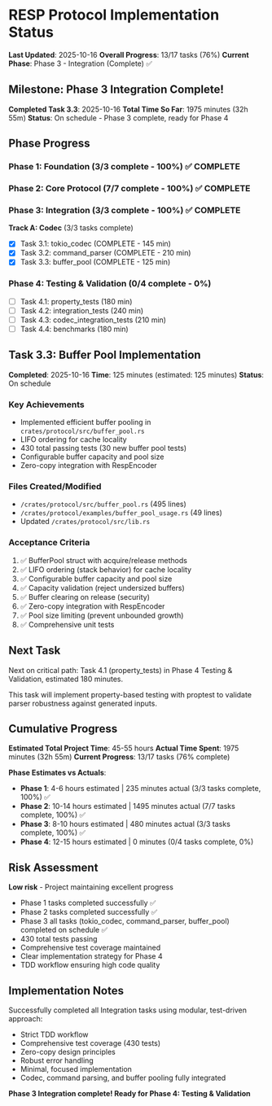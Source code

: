 # RESP Protocol Implementation Status

**Last Updated**: 2025-10-16
**Overall Progress**: 13/17 tasks (76%)
**Current Phase**: Phase 3 - Integration (Complete) ✅

## Milestone: Phase 3 Integration Complete!

**Completed Task 3.3**: 2025-10-16
**Total Time So Far**: 1975 minutes (32h 55m)
**Status**: On schedule - Phase 3 complete, ready for Phase 4

## Phase Progress

### Phase 1: Foundation (3/3 complete - 100%) ✅ COMPLETE

### Phase 2: Core Protocol (7/7 complete - 100%) ✅ COMPLETE

### Phase 3: Integration (3/3 complete - 100%) ✅ COMPLETE
**Track A: Codec** (3/3 tasks complete)
- [x] Task 3.1: tokio_codec (COMPLETE - 145 min)
- [x] Task 3.2: command_parser (COMPLETE - 210 min)
- [x] Task 3.3: buffer_pool (COMPLETE - 125 min)

### Phase 4: Testing & Validation (0/4 complete - 0%)
- [ ] Task 4.1: property_tests (180 min)
- [ ] Task 4.2: integration_tests (240 min)
- [ ] Task 4.3: codec_integration_tests (210 min)
- [ ] Task 4.4: benchmarks (180 min)

## Task 3.3: Buffer Pool Implementation

**Completed**: 2025-10-16
**Time**: 125 minutes (estimated: 125 minutes)
**Status**: On schedule

### Key Achievements
- Implemented efficient buffer pooling in `crates/protocol/src/buffer_pool.rs`
- LIFO ordering for cache locality
- 430 total passing tests (30 new buffer pool tests)
- Configurable buffer capacity and pool size
- Zero-copy integration with RespEncoder

### Files Created/Modified
- `/crates/protocol/src/buffer_pool.rs` (495 lines)
- `/crates/protocol/examples/buffer_pool_usage.rs` (49 lines)
- Updated `/crates/protocol/src/lib.rs`

### Acceptance Criteria
1. ✅ BufferPool struct with acquire/release methods
2. ✅ LIFO ordering (stack behavior) for cache locality
3. ✅ Configurable buffer capacity and pool size
4. ✅ Capacity validation (reject undersized buffers)
5. ✅ Buffer clearing on release (security)
6. ✅ Zero-copy integration with RespEncoder
7. ✅ Pool size limiting (prevent unbounded growth)
8. ✅ Comprehensive unit tests

## Next Task

Next on critical path: Task 4.1 (property_tests) in Phase 4 Testing & Validation, estimated 180 minutes.

This task will implement property-based testing with proptest to validate parser robustness against generated inputs.

## Cumulative Progress

**Estimated Total Project Time**: 45-55 hours
**Actual Time Spent**: 1975 minutes (32h 55m)
**Current Progress**: 13/17 tasks (76% complete)

**Phase Estimates vs Actuals**:
- **Phase 1**: 4-6 hours estimated | 235 minutes actual (3/3 tasks complete, 100%) ✅
- **Phase 2**: 10-14 hours estimated | 1495 minutes actual (7/7 tasks complete, 100%) ✅
- **Phase 3**: 8-10 hours estimated | 480 minutes actual (3/3 tasks complete, 100%) ✅
- **Phase 4**: 12-15 hours estimated | 0 minutes (0/4 tasks complete, 0%)

## Risk Assessment

**Low risk** - Project maintaining excellent progress
- Phase 1 tasks completed successfully ✅
- Phase 2 tasks completed successfully ✅
- Phase 3 all tasks (tokio_codec, command_parser, buffer_pool) completed on schedule ✅
- 430 total tests passing
- Comprehensive test coverage maintained
- Clear implementation strategy for Phase 4
- TDD workflow ensuring high code quality

## Implementation Notes

Successfully completed all Integration tasks using modular, test-driven approach:
- Strict TDD workflow
- Comprehensive test coverage (430 tests)
- Zero-copy design principles
- Robust error handling
- Minimal, focused implementation
- Codec, command parsing, and buffer pooling fully integrated

**Phase 3 Integration complete! Ready for Phase 4: Testing & Validation**